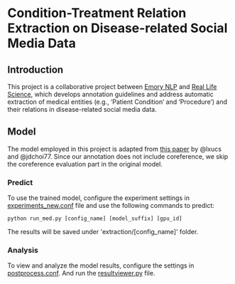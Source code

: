 # Condition-Treatment Relation Extraction on Disease-related Social Media Data

## Introduction

This project is a collaborative project between [Emory NLP](https://www.emorynlp.org) and [Real Life Science](https://rlsciences.com), which develops annotation guidelines and address automatic extraction of medical entities (e.g., ‘Patient Condition’ and ‘Procedure’) and their relations in disease-related social media data.

## Model

The model employed in this project is adapted from [this paper](https://aclanthology.org/2022.naacl-main.395/) by @lxucs and @jdchoi77. Since our annotation does not include coreference, we skip the coreference evaluation part in the original model.

### Predict

To use the trained model, configure the experiment settings in [experiments_new.conf](RLS_model/extraction/gen-extraction/experiments_new.conf) file and use the following commands to predict:

`python run_med.py [config_name] [model_suffix] [gpu_id]`

The results will be saved under 'extraction/[config_name]' folder.

### Analysis

To view and analyze the model results, configure the settings in [postprocess.conf](RLS_model/postprocess/postprocess.conf). And run the [resultviewer.py](RLS_model/postprocess/resultviewer.py) file.